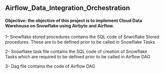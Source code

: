 ## Airflow_Data_Integration_Orchestration

#### Objective: the objective of this project is to implement Cloud Data Warehouse on Snowflake using Airbyte and Airflow.

1- Snowflake stored procedures contains the SQL code of Snwoflake Stored procedures. These are to be defined prior to be called in Snowflake Tasks

2- Snowflake task file contains the SQL code of creation of Snowflake Tasks which are required to be defined prior to be called in Airflow DAG

3- Dag file contains the code of Airflow DAG
